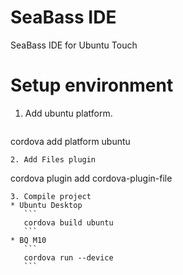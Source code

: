 # SeaBass IDE
SeaBass IDE for Ubuntu Touch

# Setup environment
1. Add ubuntu platform.  
   ``` 
cordova add platform ubuntu  
   ```
2. Add Files plugin  
   ```
cordova plugin add cordova-plugin-file
   ```
3. Compile project
   * Ubuntu Desktop  
      ```
      cordova build ubuntu   
      ```
   * BQ M10  
      ```
      cordova run --device
      ```
